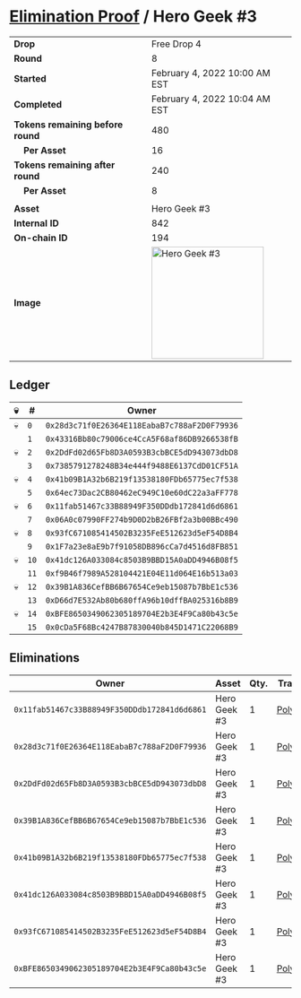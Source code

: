 # [Elimination Proof](./readme.md) / Hero Geek #3

|||
|---|---|
| **Drop** | Free Drop 4 |
| **Round** | 8 |
| **Started** | February 4, 2022 10:00 AM EST |
| **Completed** | February 4, 2022 10:04 AM EST |
| **Tokens remaining before round** | 480 |
| **&nbsp;&nbsp;&nbsp;&nbsp;Per Asset** | 16 |
| **Tokens remaining after round** | 240 |
| **&nbsp;&nbsp;&nbsp;&nbsp;Per Asset** | 8 |
| | |
| **Asset** | Hero Geek #3 |
| **Internal ID** | 842 |
| **On-chain ID** | 194 |
| **Image** | <img src="https://tcdn.blokpax.com/95718b19-e677-468c-a7c1-b73584ec12ae/d9e66a72ada157f7386212b24326f0747d6b5d87ec6a98c458fa716262545299.jpg" height="200" alt="Hero Geek #3" /> |

## Ledger

| 💀 | # | Owner |
| --- | --- | --- |
| 💀 | `0` | `0x28d3c71f0E26364E118EabaB7c788aF2D0F79936` |
|  | `1` | `0x43316Bb80c79006ce4CcA5F68af86DB9266538fB` |
| 💀 | `2` | `0x2DdFd02d65Fb8D3A0593B3cbBCE5dD943073dbD8` |
|  | `3` | `0x7385791278248B34e444f9488E6137CdD01CF51A` |
| 💀 | `4` | `0x41b09B1A32b6B219f13538180FDb65775ec7f538` |
|  | `5` | `0x64ec73Dac2CB80462eC949C10e60dC22a3aFF778` |
| 💀 | `6` | `0x11fab51467c33B88949F350DDdb172841d6d6861` |
|  | `7` | `0x06A0c07990FF274b9D0D2bB26FBf2a3b00BBc490` |
| 💀 | `8` | `0x93fC671085414502B3235FeE512623d5eF54D8B4` |
|  | `9` | `0x1F7a23e8aE9b7f91058DB896cCa7d4516d8FB851` |
| 💀 | `10` | `0x41dc126A033084c8503B9BBD15A0aDD4946B08f5` |
|  | `11` | `0xf9B46f7989A528104421E04E11d064E16b513a03` |
| 💀 | `12` | `0x39B1A836CefBB6B67654Ce9eb15087b7BbE1c536` |
|  | `13` | `0xD66d7E532Ab80b680ffA96b10dffBA025316b8B9` |
| 💀 | `14` | `0xBFE8650349062305189704E2b3E4F9Ca80b43c5e` |
|  | `15` | `0x0cDa5F68Bc4247B87830040b845D1471C22068B9` |


## Eliminations

| Owner | Asset | Qty. | Transaction |
| --- | --- | --- | --- |
| `0x11fab51467c33B88949F350DDdb172841d6d6861` | Hero Geek #3 | 1 | [Polygonscan](https://polygonscan.com/tx/0x3c42e875772d67c17e7765cf9d214824e32faa6c782b8386248a7a1ee037e6a1) |
| `0x28d3c71f0E26364E118EabaB7c788aF2D0F79936` | Hero Geek #3 | 1 | [Polygonscan](https://polygonscan.com/tx/0xdd35d144d422607cb9aaefdb7f171724ce6c1fc2a99c8b2d9c66739fbf7a6073) |
| `0x2DdFd02d65Fb8D3A0593B3cbBCE5dD943073dbD8` | Hero Geek #3 | 1 | [Polygonscan](https://polygonscan.com/tx/0xea92efe3b3245f521e01d9d1346357eb3060c2729a7737b38b78582182aa24b2) |
| `0x39B1A836CefBB6B67654Ce9eb15087b7BbE1c536` | Hero Geek #3 | 1 | [Polygonscan](https://polygonscan.com/tx/0x34b90c5413186e343d03ba9ec27a1012fd45c8e48f68869789f4939df14825c4) |
| `0x41b09B1A32b6B219f13538180FDb65775ec7f538` | Hero Geek #3 | 1 | [Polygonscan](https://polygonscan.com/tx/0x704c1d98249f2d3dc2ccad2abd85284acba537003c2222f48cc4f34511baf67b) |
| `0x41dc126A033084c8503B9BBD15A0aDD4946B08f5` | Hero Geek #3 | 1 | [Polygonscan](https://polygonscan.com/tx/0xe9053ad2bc2bd00c62c2011d9c5b8532972301f59ad2109fcb8454f6906da59c) |
| `0x93fC671085414502B3235FeE512623d5eF54D8B4` | Hero Geek #3 | 1 | [Polygonscan](https://polygonscan.com/tx/0xcceb5750604922775fd14ae429d91ee789b9a61102b48ef97de16bacbc11951d) |
| `0xBFE8650349062305189704E2b3E4F9Ca80b43c5e` | Hero Geek #3 | 1 | [Polygonscan](https://polygonscan.com/tx/0x7e14d90128179536fbd9e5c73394c5d13b0bb9ea8b1d626163866029daa63915) |
